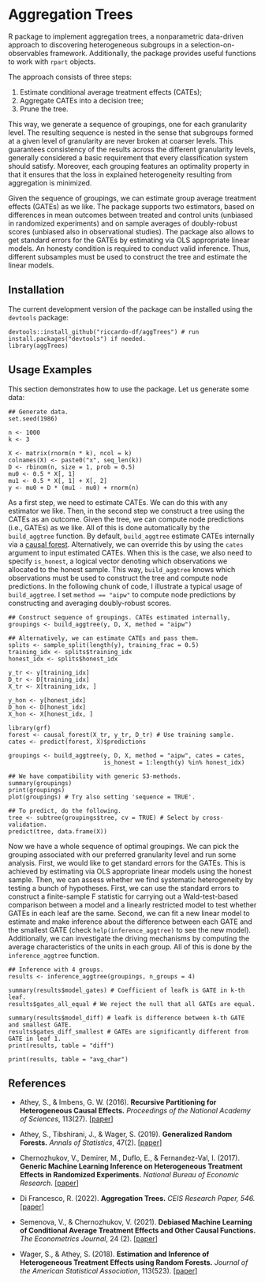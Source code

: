 # Aggregation Trees
R package to implement aggregation trees, a nonparametric data-driven approach to discovering heterogeneous subgroups in a selection-on-observables framework. Additionally, the package provides useful functions to work with `rpart` objects.

The approach consists of three steps:

1. Estimate conditional average treatment effects (CATEs);
2. Aggregate CATEs into a decision tree;
3. Prune the tree.

This way, we generate a sequence of groupings, one for each granularity level. The resulting sequence is nested in the sense that subgroups formed at a given
level of granularity are never broken at coarser levels. This guarantees consistency of the results across the different granularity levels, generally considered a basic requirement that every classification system should satisfy. Moreover, each grouping features an optimality property in that it ensures that the loss in
explained heterogeneity resulting from aggregation is minimized.

Given the sequence of groupings, we can estimate group average treatment effects (GATEs) as we like. The package supports two estimators, based on differences in mean outcomes between treated and control units (unbiased in randomized experiments) and on sample averages of doubly-robust scores (unbiased also in observational studies). The package also allows to get standard errors for the GATEs by estimating via OLS appropriate linear models. An honesty condition is required to conduct valid inference. Thus, different subsamples must be used to construct the tree and estimate the linear models. 

## Installation  
The current development version of the package can be installed using the `devtools` package:

```
devtools::install_github("riccardo-df/aggTrees") # run install.packages("devtools") if needed.
library(aggTrees)
```

## Usage Examples
This section demonstrates how to use the package. Let us generate some data:

```
## Generate data.
set.seed(1986)

n <- 1000
k <- 3

X <- matrix(rnorm(n * k), ncol = k)
colnames(X) <- paste0("x", seq_len(k))
D <- rbinom(n, size = 1, prob = 0.5)
mu0 <- 0.5 * X[, 1]
mu1 <- 0.5 * X[, 1] + X[, 2]
y <- mu0 + D * (mu1 - mu0) + rnorm(n)
```

As a first step, we need to estimate CATEs. We can do this with any estimator we like. Then, in the second step we construct a tree using the CATEs as an outcome. Given the tree, we can compute node predictions (i.e., GATEs) as we like. All of this is done automatically by the `build_aggtree` function. By default, `build_aggtree` estimate CATEs internally via a [causal forest](https://github.com/grf-labs/grf/blob/master/r-package/grf/R/causal_forest.R). Alternatively, we can override this by using the `cates` argument to input estimated CATEs. When this is the case, we also need to specify `is_honest`, a logical vector denoting which observations we allocated to the honest sample. This way, `build_aggtree` knows which observations must be used to construct the tree and compute node predictions. In the following chunk of code, I illustrate a typical usage of `build_aggtree`. I set `method == "aipw"` to compute node predictions by constructing and averaging doubly-robust scores.

```
## Construct sequence of groupings. CATEs estimated internally,
groupings <- build_aggtree(y, D, X, method = "aipw")

## Alternatively, we can estimate CATEs and pass them.
splits <- sample_split(length(y), training_frac = 0.5)
training_idx <- splits$training_idx
honest_idx <- splits$honest_idx

y_tr <- y[training_idx]
D_tr <- D[training_idx]
X_tr <- X[training_idx, ]

y_hon <- y[honest_idx]
D_hon <- D[honest_idx]
X_hon <- X[honest_idx, ]

library(grf)
forest <- causal_forest(X_tr, y_tr, D_tr) # Use training sample.
cates <- predict(forest, X)$predictions

groupings <- build_aggtree(y, D, X, method = "aipw", cates = cates,
                           is_honest = 1:length(y) %in% honest_idx)

## We have compatibility with generic S3-methods.
summary(groupings)
print(groupings)
plot(groupings) # Try also setting 'sequence = TRUE'.

## To predict, do the following.
tree <- subtree(groupings$tree, cv = TRUE) # Select by cross-validation.
predict(tree, data.frame(X))
```

Now we have a whole sequence of optimal groupings. We can pick the grouping associated with our preferred granularity level and run some analysis. First, we would like to get standard errors for the GATEs. This is achieved by estimating via OLS appropriate linear models using the honest sample. Then, we can assess whether we find systematic heterogeneity by testing a bunch of hypotheses. First, we can use the standard errors to construct a finite-sample F statistic for carrying out a Wald-test-based comparison between a model and a linearly restricted model to test whether GATEs in each leaf are the same. Second, we can fit a new linear model to estimate and make inference about the difference between each GATE and the smallest GATE (check `help(inference_aggtree)` to see the new model). Additionally, we can investigate the driving mechanisms by computing the average characteristics of the units in each group. All of this is done by the `inference_aggtree` function.

```
## Inference with 4 groups.
results <- inference_aggtree(groupings, n_groups = 4)

summary(results$model_gates) # Coefficient of leafk is GATE in k-th leaf.
results$gates_all_equal # We reject the null that all GATEs are equal.

summary(results$model_diff) # leafk is difference between k-th GATE and smallest GATE.
results$gates_diff_smallest # GATEs are significantly different from GATE in leaf 1.
print(results, table = "diff")

print(results, table = "avg_char")
```

## References

- Athey, S., & Imbens, G. W. (2016).
<b>Recursive Partitioning for Heterogeneous Causal Effects.</b>
<i>Proceedings of the National Academy of Sciences</i>, 113(27).
[<a href="https://www.pnas.org/doi/abs/10.1073/pnas.1510489113">paper</a>]

- Athey, S., Tibshirani, J., & Wager, S. (2019).
<b>Generalized Random Forests.</b> <i>Annals of Statistics</i>, 47(2).
[<a href="https://projecteuclid.org/euclid.aos/1547197251">paper</a>]

- Chernozhukov, V., Demirer, M., Duflo, E., & Fernandez-Val, I. (2017).
<b>Generic Machine Learning Inference on Heterogeneous Treatment Effects in Randomized Experiments.</b>
<i>National Bureau of Economic Research</i>.
[<a href="https://www.nber.org/papers/w24678">paper</a>]

- Di Francesco, R. (2022).
<b>Aggregation Trees.</b> <i>CEIS Research Paper, 546.</i>
[<a href="https://papers.ssrn.com/sol3/papers.cfm?abstract_id=4304256">paper</a>]

- Semenova, V., & Chernozhukov, V. (2021).
<b>Debiased Machine Learning of Conditional Average Treatment Effects and Other Causal Functions.</b>
<i>The Econometrics Journal</i>, 24 (2).
[<a href="https://academic.oup.com/ectj/article/24/2/264/5899048">paper</a>]

- Wager, S., & Athey, S. (2018).
<b>Estimation and Inference of Heterogeneous Treatment Effects using Random Forests.</b>
<i>Journal of the American Statistical Association</i>, 113(523).
[<a href="https://www.tandfonline.com/eprint/v7p66PsDhHCYiPafTJwC/full">paper</a>]
